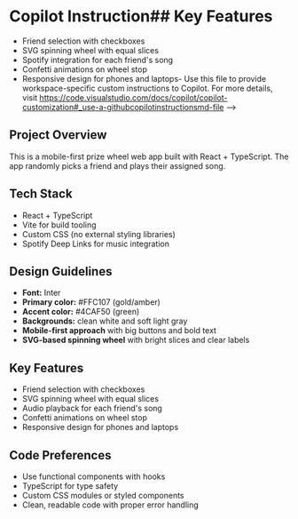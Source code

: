 # Copilot Instruction## Key Features
- Friend selection with checkboxes
- SVG spinning wheel with equal slices
- Spotify integration for each friend's song
- Confetti animations on wheel stop
- Responsive design for phones and laptops- Use this file to provide workspace-specific custom instructions to Copilot. For more details, visit https://code.visualstudio.com/docs/copilot/copilot-customization#_use-a-githubcopilotinstructionsmd-file -->

## Project Overview
This is a mobile-first prize wheel web app built with React + TypeScript. The app randomly picks a friend and plays their assigned song.

## Tech Stack
- React + TypeScript
- Vite for build tooling
- Custom CSS (no external styling libraries)
- Spotify Deep Links for music integration

## Design Guidelines
- **Font:** Inter
- **Primary color:** #FFC107 (gold/amber)
- **Accent color:** #4CAF50 (green)
- **Backgrounds:** clean white and soft light gray
- **Mobile-first approach** with big buttons and bold text
- **SVG-based spinning wheel** with bright slices and clear labels

## Key Features
- Friend selection with checkboxes
- SVG spinning wheel with equal slices
- Audio playback for each friend's song
- Confetti animations on wheel stop
- Responsive design for phones and laptops

## Code Preferences
- Use functional components with hooks
- TypeScript for type safety
- Custom CSS modules or styled components
- Clean, readable code with proper error handling
